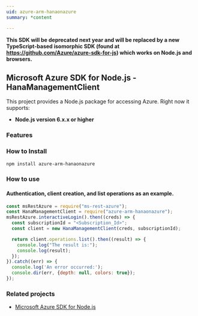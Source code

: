 ```yaml
---
uid: azure-arm-hanaonazure
summary: *content

---
```

**This SDK will be deprecated next year and will be replaced by a new TypeScript-based isomorphic SDK (found at https://github.com/Azure/azure-sdk-for-js) which works on Node.js and browsers.**
## Microsoft Azure SDK for Node.js - HanaManagementClient

This project provides a Node.js package for accessing Azure. Right now it supports:
- **Node.js version 6.x.x or higher**

### Features


### How to Install

```bash
npm install azure-arm-hanaonazure
```

### How to use

#### Authentication, client creation, and list operations as an example.

```javascript
const msRestAzure = require("ms-rest-azure");
const HanaManagementClient = require("azure-arm-hanaonazure");
msRestAzure.interactiveLogin().then((creds) => {
  const subscriptionId = "<Subscription_Id>";
  const client = new HanaManagementClient(creds, subscriptionId);

  return client.operations.list().then((result) => {
    console.log("The result is:");
    console.log(result);
  });
}).catch((err) => {
  console.log('An error occurred:');
  console.dir(err, {depth: null, colors: true});
});
```
### Related projects

- [Microsoft Azure SDK for Node.js](https://github.com/Azure/azure-sdk-for-node)
